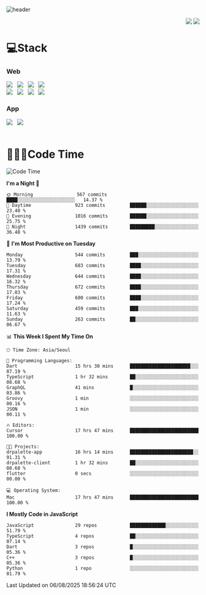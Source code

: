 ![header](https://capsule-render.vercel.app/api?type=waving&color=gradient&height=200&text=Cheri&fontAlign=70&fontAlignY=40&animation=twinkling)


<div align="end">
 <a href="https://cheri.tistory.com/"><img src="https://img.shields.io/badge/Blog-AD29B6?style=flat-square&logo=Tidal&logoColor=white"/></a> 
 <a href="mailto:hey.rnjs1135@gmail.com"><img src="https://img.shields.io/badge/Mail-EA4335?style=flat-square&logo=Gmail&logoColor=white"/></a>
</div>

<h1>💻Stack</h1>
<div>
 <h3>Web</h3>
 <!-- badge : https://shields.io/ -->
 <!-- icon : https://simpleicons.org/?q=Get -->
 <img src="https://img.shields.io/badge/HTML5-e74c3c?style=flat-square&logo=HTML5&logoColor=white"></img> &nbsp 
 <img src="https://img.shields.io/badge/CSS3-0A84FF?style=flat-square&logo=CSS3&logoColor=white"></img> &nbsp 
 <img src="https://img.shields.io/badge/tailwind%2Dcss-06B6D4?style=flat-square&logo=tailwindcss&logoColor=white"/></a> &nbsp 
 <img src="https://img.shields.io/badge/styled%2Dcomponents-DB7093?style=flat-square&logo=styled%2Dcomponents&logoColor=white"/></a>
 <br/>
 <img src="https://img.shields.io/badge/JavaScript-FFCD11?style=flat-square&logo=JavaScript&logoColor=white"></img> &nbsp 
 <img src="https://img.shields.io/badge/React-00BCF6?style=flat-square&logo=React&logoColor=white"></img> &nbsp 
 <img src="https://img.shields.io/badge/Redux-764ABC?style=flat-square&logo=Redux&logoColor=white"/> &nbsp 
 <img src="https://img.shields.io/badge/Zustand-582D3E?style=flat-square&logo=Zustand&logoColor=white"/></a> &nbsp 
 <br/>
 <h3>App</h3>
 <img src="https://img.shields.io/badge/Flutter-02569B?style=flat-square&logo=Flutter&logoColor=white"/></a> &nbsp 
 <img src="https://img.shields.io/badge/Getx-600EB2?style=flat-square"/></a> &nbsp 
</div> 

<br/>

<h1>👩🏼‍💻Code Time</h1>

<!--START_SECTION:waka-->
![Code Time](http://img.shields.io/badge/Code%20Time-4%2C670%20hrs%2054%20mins-blue)

**I'm a Night 🦉** 

```text
🌞 Morning                567 commits         ████░░░░░░░░░░░░░░░░░░░░░   14.37 % 
🌆 Daytime                923 commits         ██████░░░░░░░░░░░░░░░░░░░   23.40 % 
🌃 Evening                1016 commits        ██████░░░░░░░░░░░░░░░░░░░   25.75 % 
🌙 Night                  1439 commits        █████████░░░░░░░░░░░░░░░░   36.48 % 
```
📅 **I'm Most Productive on Tuesday** 

```text
Monday                   544 commits         ███░░░░░░░░░░░░░░░░░░░░░░   13.79 % 
Tuesday                  683 commits         ████░░░░░░░░░░░░░░░░░░░░░   17.31 % 
Wednesday                644 commits         ████░░░░░░░░░░░░░░░░░░░░░   16.32 % 
Thursday                 672 commits         ████░░░░░░░░░░░░░░░░░░░░░   17.03 % 
Friday                   680 commits         ████░░░░░░░░░░░░░░░░░░░░░   17.24 % 
Saturday                 459 commits         ███░░░░░░░░░░░░░░░░░░░░░░   11.63 % 
Sunday                   263 commits         ██░░░░░░░░░░░░░░░░░░░░░░░   06.67 % 
```


📊 **This Week I Spent My Time On** 

```text
🕑︎ Time Zone: Asia/Seoul

💬 Programming Languages: 
Dart                     15 hrs 30 mins      ██████████████████████░░░   87.19 % 
TypeScript               1 hr 32 mins        ██░░░░░░░░░░░░░░░░░░░░░░░   08.68 % 
GraphQL                  41 mins             █░░░░░░░░░░░░░░░░░░░░░░░░   03.86 % 
Groovy                   1 min               ░░░░░░░░░░░░░░░░░░░░░░░░░   00.16 % 
JSON                     1 min               ░░░░░░░░░░░░░░░░░░░░░░░░░   00.11 % 

🔥 Editors: 
Cursor                   17 hrs 47 mins      █████████████████████████   100.00 % 

🐱‍💻 Projects: 
drpalette-app            16 hrs 14 mins      ███████████████████████░░   91.31 % 
drpalette-client         1 hr 32 mins        ██░░░░░░░░░░░░░░░░░░░░░░░   08.68 % 
flutter                  0 secs              ░░░░░░░░░░░░░░░░░░░░░░░░░   00.00 % 

💻 Operating System: 
Mac                      17 hrs 47 mins      █████████████████████████   100.00 % 
```

**I Mostly Code in JavaScript** 

```text
JavaScript               29 repos            █████████████░░░░░░░░░░░░   51.79 % 
TypeScript               4 repos             ██░░░░░░░░░░░░░░░░░░░░░░░   07.14 % 
Dart                     3 repos             █░░░░░░░░░░░░░░░░░░░░░░░░   05.36 % 
C++                      3 repos             █░░░░░░░░░░░░░░░░░░░░░░░░   05.36 % 
Python                   1 repo              ░░░░░░░░░░░░░░░░░░░░░░░░░   01.79 % 
```




 Last Updated on 06/08/2025 18:56:24 UTC
<!--END_SECTION:waka-->
